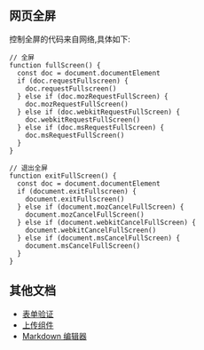 ## 网页全屏

控制全屏的代码来自网络,具体如下:

```
// 全屏
function fullScreen() {
  const doc = document.documentElement
  if (doc.requestFullscreen) {
    doc.requestFullscreen()
  } else if (doc.mozRequestFullScreen) {
    doc.mozRequestFullScreen()
  } else if (doc.webkitRequestFullScreen) {
    doc.webkitRequestFullScreen()
  } else if (doc.msRequestFullScreen) {
    doc.msRequestFullScreen()
  }
}

// 退出全屏
function exitFullScreen() {
  const doc = document.documentElement
  if (document.exitFullscreen) {
    document.exitFullscreen()
  } else if (document.mozCancelFullScreen) {
    document.mozCancelFullScreen()
  } else if (document.webkitCancelFullScreen) {
    document.webkitCancelFullScreen()
  } else if (document.msCancelFullScreen) {
    document.msCancelFullScreen()
  }
}
```

## 其他文档

- [表单验证](https://github.com/mvpzx/elapse/blob/master/be/src/docs/%E8%A1%A8%E5%8D%95%E9%AA%8C%E8%AF%81.md)
- [上传组件](https://github.com/mvpzx/elapse/blob/master/be/src/docs/上传组件.md)
- [Markdown 编辑器](https://github.com/mvpzx/elapse/blob/master/be/src/docs/Markdown编辑器.md)
